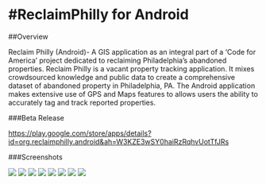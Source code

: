 #ReclaimPhilly for Android
=============

##Overview

Reclaim Philly (Android)- A GIS application as an integral part of a ‘Code for America’ project dedicated to reclaiming Philadelphia’s abandoned properties. Reclaim Philly is a vacant property tracking application. It mixes crowdsourced knowledge and public data to create a comprehensive dataset of abandoned property in Philadelphia, PA. The Android application makes extensive use of GPS and Maps features to allows users the ability to accurately tag and track reported properties. 

###Beta Release

https://play.google.com/store/apps/details?id=org.reclaimphilly.android&ah=W3KZE3wSY0haiRzRqhvUotTfJRs

###Screenshots

![](https://raw.githubusercontent.com/phillyger/ReclaimPhilly/master/resources/screenshots/rp-1.png)
![](https://raw.githubusercontent.com/phillyger/ReclaimPhilly/master/resources/screenshots/rp-2.png)
![](https://raw.githubusercontent.com/phillyger/ReclaimPhilly/master/resources/screenshots/rp-3.png)
![](https://raw.githubusercontent.com/phillyger/ReclaimPhilly/master/resources/screenshots/rp-4.png)
![](https://raw.githubusercontent.com/phillyger/ReclaimPhilly/master/resources/screenshots/rp-5.png)
![](https://raw.githubusercontent.com/phillyger/ReclaimPhilly/master/resources/screenshots/rp-6.png)
![](https://raw.githubusercontent.com/phillyger/ReclaimPhilly/master/resources/screenshots/rp-7.png)
![](https://raw.githubusercontent.com/phillyger/ReclaimPhilly/master/resources/screenshots/rp-8.png)
